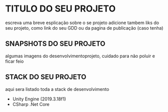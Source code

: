 # TITULO DO SEU PROJETO

escreva uma breve esplicação sobre o se projeto
adicione tambem liks do seu projeto, como link do seu GDD ou da pagina de publicação (caso tenha)

## SNAPSHOTS DO SEU PROJETO

algumas imagens do desenvolvimentoprojeto, cuidado para não poluir e ficar feio

## STACK DO SEU PROJETO

aqui sera listado toda a stack de desenvolvimento

* Unity Engine (2019.3.18f1)
* CSharp .Net Core
